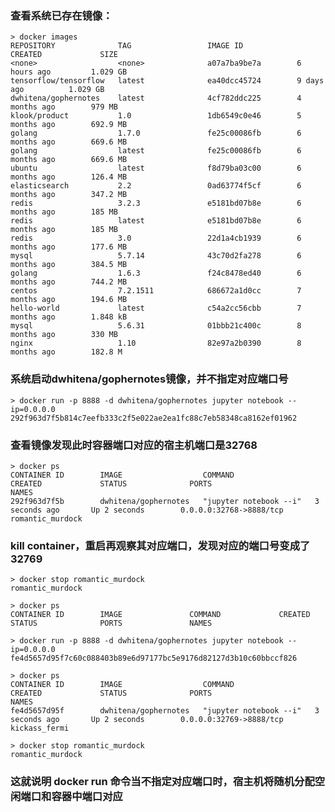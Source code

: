 ### 查看系统已存在镜像：
    > docker images
    REPOSITORY              TAG                 IMAGE ID            CREATED             SIZE
	<none>                  <none>              a07a7ba9be7a        6 hours ago         1.029 GB
	tensorflow/tensorflow   latest              ea40dcc45724        9 days ago          1.029 GB
	dwhitena/gophernotes    latest              4cf782ddc225        4 months ago        979 MB
	klook/product           1.0                 1db6549c0e46        5 months ago        692.9 MB
	golang                  1.7.0               fe25c00086fb        6 months ago        669.6 MB
	golang                  latest              fe25c00086fb        6 months ago        669.6 MB
	ubuntu                  latest              f8d79ba03c00        6 months ago        126.4 MB
	elasticsearch           2.2                 0ad63774f5cf        6 months ago        347.2 MB
	redis                   3.2.3               e5181bd07b8e        6 months ago        185 MB
	redis                   latest              e5181bd07b8e        6 months ago        185 MB
	redis                   3.0                 22d1a4cb1939        6 months ago        177.6 MB
	mysql                   5.7.14              43c70d2fa278        6 months ago        384.5 MB
	golang                  1.6.3               f24c8478ed40        6 months ago        744.2 MB
	centos                  7.2.1511            686672a1d0cc        7 months ago        194.6 MB
	hello-world             latest              c54a2cc56cbb        7 months ago        1.848 kB
	mysql                   5.6.31              01bbb21c400c        8 months ago        330 MB
	nginx                   1.10                82e97a2b0390        8 months ago        182.8 M


### 系统启动dwhitena/gophernotes镜像，并不指定对应端口号
	> docker run -p 8888 -d dwhitena/gophernotes jupyter notebook --ip=0.0.0.0 
	292f963d7f5b814c7eefb333c2f5e022ae2ea1fc88c7eb58348ca8162ef01962

### 查看镜像发现此时容器端口对应的宿主机端口是32768
	> docker ps
	CONTAINER ID        IMAGE                  COMMAND                  CREATED             STATUS              PORTS                     NAMES
	292f963d7f5b        dwhitena/gophernotes   "jupyter notebook --i"   3 seconds ago       Up 2 seconds        0.0.0.0:32768->8888/tcp   romantic_murdock

### kill container，重启再观察其对应端口，发现对应的端口号变成了32769
	> docker stop romantic_murdock
	romantic_murdock

	> docker ps                   
	CONTAINER ID        IMAGE               COMMAND             CREATED             STATUS              PORTS               NAMES

	> docker run -p 8888 -d dwhitena/gophernotes jupyter notebook --ip=0.0.0.0
	fe4d5657d95f7c60c088403b89e6d97177bc5e9176d82127d3b10c60bbccf826

	> docker ps                                                               
	CONTAINER ID        IMAGE                  COMMAND                  CREATED             STATUS              PORTS                     NAMES
	fe4d5657d95f        dwhitena/gophernotes   "jupyter notebook --i"   3 seconds ago       Up 2 seconds        0.0.0.0:32769->8888/tcp   kickass_fermi

	> docker stop romantic_murdock                                            
	romantic_murdock

### **这就说明 docker run 命令当不指定对应端口时，宿主机将随机分配空闲端口和容器中端口对应**
